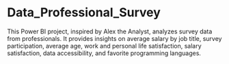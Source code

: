 # Data_Professional_Survey
This Power BI project, inspired by Alex the Analyst, analyzes survey data from professionals. It provides insights on average salary by job title, survey participation, average age, work and personal life satisfaction, salary satisfaction, data accessibility, and favorite programming languages.
